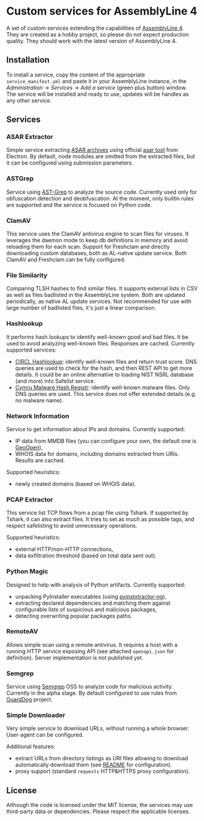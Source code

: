 # Custom services for AssemblyLine 4

A set of custom services extending the capabilities of [AssemblyLine 4](https://github.com/CybercentreCanada/assemblyline).
They are created as a hobby project, so please do not expect production quality. They should work with the latest
version of AssemblyLine 4.

## Installation

To install a service, copy the content of the appropriate `service_manifest.yml` and paste it in your AssemblyLine
instance, in the *Administration* -> *Services* -> *Add a service* (green plus button) window. The service will be
installed and ready to use, updates will be handles as any other service.

## Services

### ASAR Extractor

Simple service extracting [ASAR archives](https://www.electronjs.org/docs/latest/tutorial/asar-archives)
using official [asar tool](https://www.npmjs.com/package/@electron/asar) from Electron. By default, node modules
are omitted from the extracted files, but it can be configured using submission parameters.

### ASTGrep

Service using [AST-Grep](https://ast-grep.github.io/) to analyze the source code. Currently used only for
obfuscation detection and deobfuscation. At the moment, only builtin rules are supported and the service is focused on Python code.

### ClamAV

This service uses the ClamAV antivirus engine to scan files for viruses. It leverages the daemon mode to keep db
definitions in memory and avoid reloading them for each scan. Support for Freshclam and directly downloading custom
databases, both as AL-native update service. Both ClamAV and Freshclam can be fully configured.

### File Similarity

Comparing TLSH hashes to find similar files. It supports external lists in CSV as well as files badlisted in the
AssemblyLine system. Both are updated periodically, as native AL update services. Not recommended for use with large
number of badlisted files, it's just a linear comparison.

### Hashlookup

It performs hash lookups to identify well-known good and bad files. It be used to avoid analyzing well-known
files. Responses are cached. Currently supported services:

- [CIRCL Hashlookup](https://www.circl.lu/services/hashlookup/): identify well-known files and return trust
  score. DNS queries are used to check for the hash, and then REST API to get more details. It could be an
  online alternative to loading NIST NSRL database (and more) into Safelist service.
- [Cymru Malware Hash Registr](https://www.team-cymru.com/mhr): identify well-known malware files. Only
  DNS queries are used. This service does not offer extended details (e.g. no malware name).

### Network Information

Service to get information about IPs and domains. Currently supported:

- IP data from MMDB files (you can configure your own, the default one is [GeoOpen](https://cra.circl.lu/opendata/geo-open/)),
- WHOIS data for domains, including domains extracted from URIs. Results are cached.

Supported heuristics:

- newly created domains (based on WHOIS data).

### PCAP Extractor

This service list TCP flows from a pcap file using Tshark. If supported by Tshark, it can also extract files.
It tries to set as much as possible tags, and respect safelisting to avoid unnecessary operations.

Supported heuristics:

- external HTTP/non-HTTP connections,
- data exfiltration threshold (based on total data sent out).

### Python Magic

Designed to help with analysis of Python artifacts. Currently supported:

- unpacking PyInstaller executables (using [pyinstxtractor-ng](https://github.com/pyinstxtractor/pyinstxtractor-ng)),
- extracting declared dependencies and matching them against configurable lists of suspicious and malicious packages,
- detecting overwriting popular packages paths.

### RemoteAV

Allows simple scan using a remote antivirus. It requires a host with a running HTTP service exposing API (see attached `openapi.json` for definition).
Server implementation is not published yet.

### Semgrep

Service using [Semgrep](https://semgrep.dev) OSS to analyze code for malicious activity. Currently in the alpha stage.
By default configured to use rules from [GuardDog](https://github.com/DataDog/guarddog) project.

### Simple Downloader

Very simple service to download URLs, without running a whole browser. User-agent can be configured.

Additional features:

  - extract URLs from directory listings as URI files allowing to download automatically download them (see [README](./simple-downloader/README.md) for configuration).
  - proxy support (standard `requests` HTTP&HTTPS proxy configuration).

## License

Although the code is licensed under the MIT license, the services may use third-party data or dependencies.
Please respect the applicable licenses.

